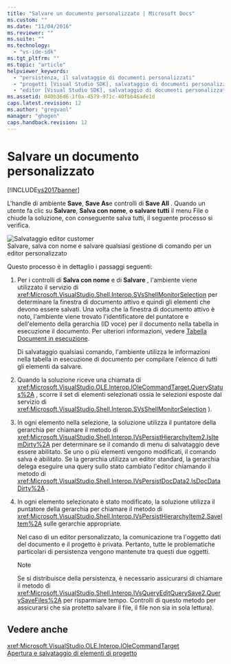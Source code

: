 ```yaml
---
title: "Salvare un documento personalizzato | Microsoft Docs"
ms.custom: ""
ms.date: "11/04/2016"
ms.reviewer: ""
ms.suite: ""
ms.technology: 
  - "vs-ide-sdk"
ms.tgt_pltfrm: ""
ms.topic: "article"
helpviewer_keywords: 
  - "persistenza, il salvataggio di documenti personalizzati"
  - "progetti [Visual Studio SDK], salvataggio di documenti personalizzati"
  - "editor [Visual Studio SDK], salvataggio di documenti personalizzati"
ms.assetid: 040b36d6-1f0a-4579-971c-40fbb46ade1d
caps.latest.revision: 12
ms.author: "gregvanl"
manager: "ghogen"
caps.handback.revision: 12
---
```

# Salvare un documento personalizzato
[!INCLUDE[vs2017banner](../../code-quality/includes/vs2017banner.md)]

L'handle di ambiente **Save**, **Save As**e controlli di **Save All** .  Quando un utente fa clic su **Salvare**, **Salva con nome**, **o salvare tutti** il menu File o chiude la soluzione, con conseguente salva tutti, il seguente processo si verifica.  
  
 ![Salvataggio editor customer](~/docs/extensibility/internals/media/private.gif "Private")  
Salvare, salva con nome e salvare qualsiasi gestione di comando per un editor personalizzato  
  
 Questo processo è in dettaglio i passaggi seguenti:  
  
1.  Per i controlli di **Salva con nome** e di **Salvare** , l'ambiente viene utilizzato il servizio di <xref:Microsoft.VisualStudio.Shell.Interop.SVsShellMonitorSelection> per determinare la finestra di documento attivo e quindi gli elementi che devono essere salvati.  Una volta che la finestra di documento attivo è noto, l'ambiente viene trovato l'identificatore del puntatore e dell'elemento della gerarchia \(ID voce\) per il documento nella tabella in esecuzione il documento.  Per ulteriori informazioni, vedere [Tabella Document in esecuzione](../../extensibility/internals/running-document-table.md).  
  
     Di salvataggio qualsiasi comando, l'ambiente utilizza le informazioni nella tabella in esecuzione di documento per compilare l'elenco di tutti gli elementi da salvare.  
  
2.  Quando la soluzione riceve una chiamata di <xref:Microsoft.VisualStudio.OLE.Interop.IOleCommandTarget.QueryStatus%2A> , scorre il set di elementi selezionati ossia le selezioni esposte dal servizio di <xref:Microsoft.VisualStudio.Shell.Interop.SVsShellMonitorSelection> \).  
  
3.  In ogni elemento nella selezione, la soluzione utilizza il puntatore della gerarchia per chiamare il metodo di <xref:Microsoft.VisualStudio.Shell.Interop.IVsPersistHierarchyItem2.IsItemDirty%2A> per determinare se il comando di menu di salvataggio deve essere abilitato.  Se uno o più elementi vengono modificati, il comando salva è abilitato.  Se la gerarchia utilizza un editor standard, la gerarchia delega eseguire una query sullo stato cambiato l'editor chiamando il metodo di <xref:Microsoft.VisualStudio.Shell.Interop.IVsPersistDocData2.IsDocDataDirty%2A> .  
  
4.  In ogni elemento selezionato è stato modificato, la soluzione utilizza il puntatore della gerarchia per chiamare il metodo di <xref:Microsoft.VisualStudio.Shell.Interop.IVsPersistHierarchyItem2.SaveItem%2A> sulle gerarchie appropriate.  
  
     Nel caso di un editor personalizzato, la comunicazione tra l'oggetto dati del documento e il progetto è privata.  Pertanto, tutte le problematiche particolari di persistenza vengono mantenute tra questi due oggetti.  
  
    > [!NOTE]
    >  Se si distribuisce della persistenza, è necessario assicurarsi di chiamare il metodo di <xref:Microsoft.VisualStudio.Shell.Interop.IVsQueryEditQuerySave2.QuerySaveFiles%2A> per risparmiare tempo.  Controlli di questo metodo per assicurarsi che sia protetto salvare il file, il file non sia in sola lettura\).  
  
## Vedere anche  
 <xref:Microsoft.VisualStudio.OLE.Interop.IOleCommandTarget>   
 [Apertura e salvataggio di elementi di progetto](../../extensibility/internals/opening-and-saving-project-items.md)
